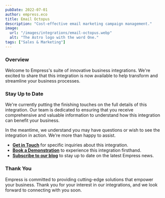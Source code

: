```yaml
---
pubDate: 2022-07-01
author: empress.eco
title: Email Octopus
description: "Cost-effective email marketing campaign management."
image:
  url: "/images/integrations/email-octopus.webp"
  alt: "The Astro logo with the word One."
tags: ["Sales & Marketing"]
---
```


### Overview

Welcome to Empress's suite of innovative business integrations. We're excited to share that this integration is now available to help transform and streamline your business processes.

### Stay Up to Date

We're currently putting the finishing touches on the full details of this integration. Our team is dedicated to ensuring that you receive comprehensive and valuable information to understand how this integration can benefit your business.

In the meantime, we understand you may have questions or wish to see the integration in action. We're more than happy to assist.

* **[Get in Touch](/contact)** for specific inquiries about this integration.
* **[Book a Demonstration](https://calendly.com/empress-eco/empress-demonstration)** to experience this integration firsthand.
* **[Subscribe to our blog](https://blog.empress.eco/)** to stay up to date on the latest Empress news.

### Thank You

Empress is committed to providing cutting-edge solutions that empower your business. Thank you for your interest in our integrations, and we look forward to connecting with you soon.